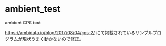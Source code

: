 # ambient_test
ambient GPS test

https://ambidata.io/blog/2017/08/04/gps-2/ にて掲載されているサンプルプログラムが現状うまく動かないので修正。
